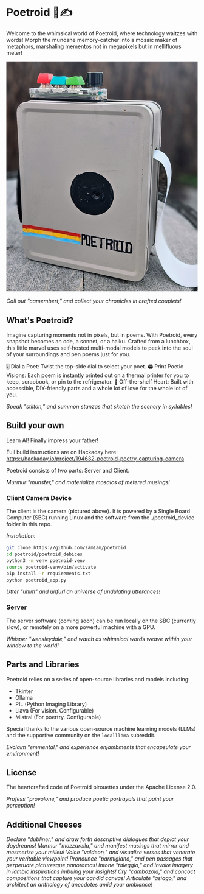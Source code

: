# Poetroid 📸✍️

Welcome to the whimsical world of Poetroid, where technology waltzes with words! Morph the mundane memory-catcher into a mosaic maker of metaphors, marshaling mementos not in megapixels but in mellifluous meter! 

![Poetroid Device](./poetroid_device/poetroid_device.png)  

_Call out "camembert," and collect your chronicles in crafted couplets!_

## What's Poetroid?

Imagine capturing moments not in pixels, but in poems. With Poetroid, every snapshot becomes an ode, a sonnet, or a haiku. Crafted from a lunchbox, this little marvel uses self-hosted multi-modal models to peek into the soul of your surroundings and pen poems just for you.

🎚 Dial a Poet: Twist the top-side dial to select your poet.
🖨 Print Poetic Visions: Each poem is instantly printed out on a thermal printer for you to keep, scrapbook, or pin to the refrigerator.
🔧 Off-the-shelf Heart: Built with accessible, DIY-friendly parts and a whole lot of love for the whole lot of you.

_Speak "stilton," and summon stanzas that sketch the scenery in syllables!_

## Build your own

Learn AI! Finally impress your father! 

Full build instructions are on Hackaday here: https://hackaday.io/project/194632-poetroid-poetry-capturing-camera

Poetroid consists of two parts: Server and Client. 

_Murmur "munster," and materialize mosaics of metered musings!_

### Client Camera Device

The client is the camera (pictured above). It is powered by a Single Board Computer (SBC) running Linux and the software from the ./poetroid_device folder in this repo. 

*Installation:*

```bash
git clone https://github.com/sam1am/poetroid
cd poetroid/poetroid_debices
python3 -m venv poetroid-venv
source poetroid-venv/bin/activate
pip install -r requirements.txt
python poetroid_app.py
```

_Utter "uhlm" and unfurl an universe of undulating utterances!_

### Server 

The server software (coming soon) can be run locally on the SBC (currently slow), or remotely on a more powerful machine with a GPU. 

_Whisper "wensleydale," and watch as whimsical words weave within your window to the world!_

## Parts and Libraries

Poetroid relies on a series of open-source libraries and models including:

- Tkinter
- Ollama
- PIL (Python Imaging Library)
- Llava (For vision. Configurable)
- Mistral (For poertry. Configurable)

Special thanks to the various open-source machine learning models (LLMs) and the supportive community on the `localllama` subreddit.

_Exclaim "emmental," and experience enjambments that encapsulate your environment!_

## License
The heartcrafted code of Poetroid pirouettes under the Apache License 2.0.

_Profess "provolone," and produce poetic portrayals that paint your perception!_

## Additional Cheeses

_Declare "dubliner," and draw forth descriptive dialogues that depict your daydreams!_
_Murmur "mozzarella," and manifest musings that mirror and mesmerize your milieu!_
_Voice "valdeon," and visualize verses that venerate your veritable viewpoint!_
_Pronounce "parmigiano," and pen passages that perpetuate picturesque panoramas!_
_Intone "taleggio," and invoke imagery in iambic inspirations imbuing your insights!_
_Cry "cambozola," and concoct compositions that capture your candid canvas!_
_Articulate "asiago," and architect an anthology of anecdotes amid your ambiance!_
